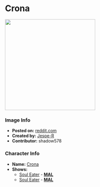 # Crona

<img src="https://raw.githubusercontent.com/shadow578/Project-Padoru/master/Padoru/U_Jespe-R/soul-eater-crona.png" height="300">

### Image Info
* **Posted on:**     [reddit.com](https://www.reddit.com/r/Padoru/comments/gc4qkh/daily_padoru_123_crona_soul_eater/)
* **Created by:**    [Jespe-R](https://github.com/shadow578/Project-Padoru/blob/master/table-of-contents/creators/JespeR.md)
* **Contributor:**   shadow578

### Character Info
* **Name:**   [Crona](https://myanimelist.net/character/11919)
* **Shows:**
  * [Soul Eater](https://github.com/shadow578/Project-Padoru/blob/master/table-of-contents/shows/SoulEater.md) - [__MAL__](https://myanimelist.net/anime/3588/Soul_Eater)
  * [Soul Eater](https://github.com/shadow578/Project-Padoru/blob/master/table-of-contents/shows/SoulEater.md) - [__MAL__](https://myanimelist.net/manga/908/Soul_Eater)


